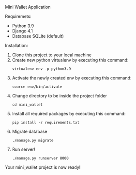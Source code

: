 Mini Wallet Application

Requiremets:
- Python 3.9
- Django 4.1
- Database SQLite (default)

Installation:
1. Clone this project to your local machine
2. Create new python virtualenv by executing this command:
   ```
   virtualenv env -p python3.9
   ```
3. Activate the newly created env by executing this command:
   ```
   source env/bin/activate
   ```
4. Change directory to be inside the project folder
   ```
   cd mini_wallet
   ```
5. Install all required packages by executing this command:
   ```
   pip install -r requirements.txt
   ```
6. Migrate database
   ```
   ./manage.py migrate
   ```
7. Run server!
   ```
   ./manage.py runserver 8000
   ```
   
Your mini_wallet project is now ready!

